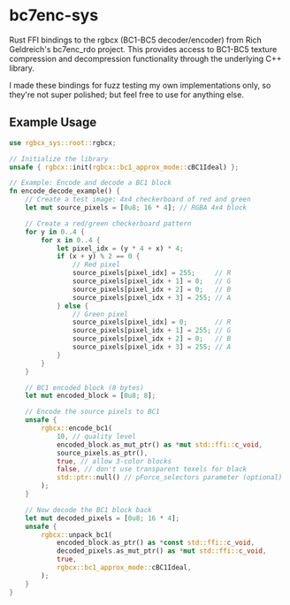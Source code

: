 # bc7enc-sys

Rust FFI bindings to the rgbcx (BC1-BC5 decoder/encoder) from Rich Geldreich's bc7enc_rdo project.
This provides access to BC1-BC5 texture compression and decompression functionality through the underlying C++ library.

I made these bindings for fuzz testing my own implementations only, so they're not super polished;
but feel free to use for anything else.

## Example Usage

```rust
use rgbcx_sys::root::rgbcx;

// Initialize the library
unsafe { rgbcx::init(rgbcx::bc1_approx_mode::cBC1Ideal) };

// Example: Encode and decode a BC1 block
fn encode_decode_example() {
    // Create a test image: 4x4 checkerboard of red and green
    let mut source_pixels = [0u8; 16 * 4]; // RGBA 4x4 block

    // Create a red/green checkerboard pattern
    for y in 0..4 {
        for x in 0..4 {
            let pixel_idx = (y * 4 + x) * 4;
            if (x + y) % 2 == 0 {
                // Red pixel
                source_pixels[pixel_idx] = 255;     // R
                source_pixels[pixel_idx + 1] = 0;   // G
                source_pixels[pixel_idx + 2] = 0;   // B
                source_pixels[pixel_idx + 3] = 255; // A
            } else {
                // Green pixel
                source_pixels[pixel_idx] = 0;       // R
                source_pixels[pixel_idx + 1] = 255; // G
                source_pixels[pixel_idx + 2] = 0;   // B
                source_pixels[pixel_idx + 3] = 255; // A
            }
        }
    }

    // BC1 encoded block (8 bytes)
    let mut encoded_block = [0u8; 8];

    // Encode the source pixels to BC1
    unsafe {
        rgbcx::encode_bc1(
            10, // quality level
            encoded_block.as_mut_ptr() as *mut std::ffi::c_void,
            source_pixels.as_ptr(),
            true, // allow 3-color blocks
            false, // don't use transparent texels for black
            std::ptr::null() // pForce_selectors parameter (optional)
        );
    }

    // Now decode the BC1 block back
    let mut decoded_pixels = [0u8; 16 * 4];
    unsafe {
        rgbcx::unpack_bc1(
            encoded_block.as_ptr() as *const std::ffi::c_void,
            decoded_pixels.as_mut_ptr() as *mut std::ffi::c_void,
            true,
            rgbcx::bc1_approx_mode::cBC1Ideal,
        );
    }
}
```
